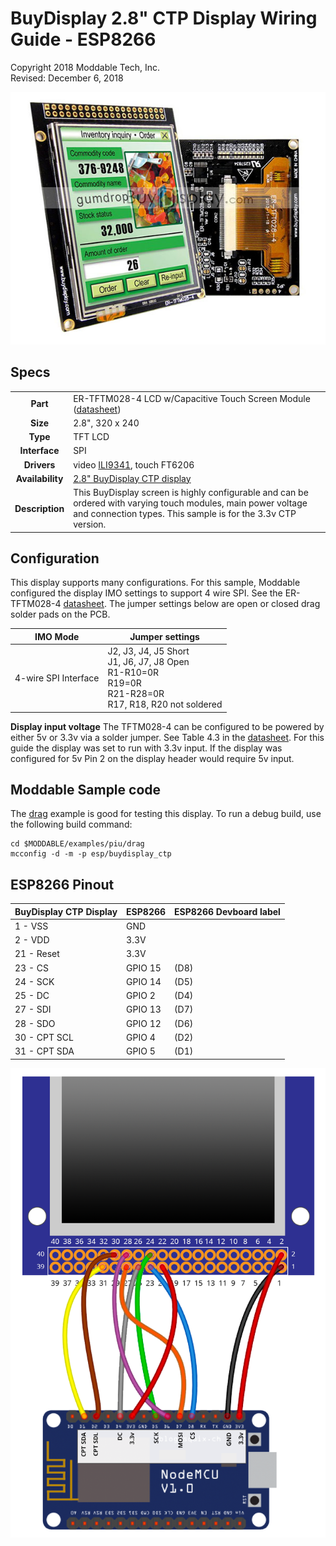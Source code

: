 #  BuyDisplay 2.8" CTP Display Wiring Guide - ESP8266
Copyright 2018 Moddable Tech, Inc.<BR>
Revised: December 6, 2018

![Generic SPI Display](images/spi_serial_2.8_inch_320x240_tft_lcd_display_module_ili9341_arduino_stm32_1.jpg)


## Specs

| | |
| :---: | :--- |
| **Part** | ER-TFTM028-4 LCD w/Capacitive Touch Screen Module ([datasheet](http://www.buydisplay.com/download/manual/ER-TFTM028-4_Datasheet.pdf))
| **Size** | 2.8", 320 x 240
| **Type** | TFT LCD
| **Interface** | SPI
| **Drivers** | video [ILI9341](../../documentation/drivers/ili9341/ili9341.md), touch FT6206
| **Availability** | [2.8" BuyDisplay CTP display](http://www.buydisplay.com/default/2-8-inch-tft-touch-shield-for-arduino-w-capacitive-touch-screen-module)
| **Description** | This BuyDisplay screen is highly configurable and can be ordered with varying touch modules, main power voltage and connection types. This sample is for the 3.3v CTP version.

## Configuration

This display supports many configurations. For this sample, Moddable configured the display  IMO settings to support 4 wire SPI. See the ER-TFTM028-4 [datasheet](http://www.buydisplay.com/download/manual/ER-TFTM028-4_Datasheet.pdf). The jumper settings below are open or closed drag solder pads on the PCB.

| IMO Mode | Jumper settings
| --- | --- |
| 4-wire SPI Interface | J2, J3, J4, J5 Short<BR>J1, J6, J7, J8 Open<BR>R1-R10=0R<BR>R19=0R<BR>R21-R28=0R<BR>R17, R18, R20 not soldered

**Display input voltage**
The TFTM028-4 can be configured to be powered by either 5v or 3.3v via a solder jumper. See Table 4.3 in the [datasheet](http://www.buydisplay.com/download/manual/ER-TFTM028-4_Datasheet.pdf). For this guide the display was set to run with 3.3v input. If the display was configured for 5v Pin 2 on the display header would require 5v input.


## Moddable Sample code

The [drag](../../examples/piu/drag/) example is good for testing this display. To run a debug build, use the following build command:

```
cd $MODDABLE/examples/piu/drag
mcconfig -d -m -p esp/buydisplay_ctp
```

## ESP8266 Pinout

| BuyDisplay CTP Display | ESP8266 | ESP8266 Devboard label
| --- | --- | --- |
| 1 - VSS | GND |
| 2 - VDD | 3.3V |
| 21 - Reset | 3.3V  |
| 23 - CS | GPIO 15 | (D8)
| 24 - SCK | GPIO 14 | (D5)
| 25 - DC | GPIO 2 | (D4)
| 27 - SDI | GPIO 13 | (D7)
| 28 - SDO | GPIO 12 | (D6)
| 30 - CPT SCL | GPIO 4 | (D2)
| 31 - CPT SDA | GPIO 5 | (D1)

![Generic 2.4"-2.8" wiring illustration](images/buydisplay+esp-wiring.png)

